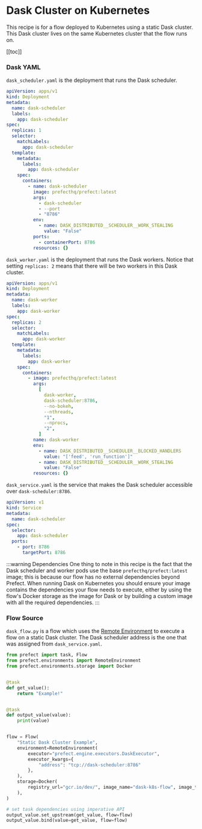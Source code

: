 # Dask Cluster on Kubernetes

This recipe is for a flow deployed to Kubernetes using a static Dask cluster. This Dask cluster lives on the same Kubernetes cluster that the flow runs on.

[[toc]]

### Dask YAML

`dask_scheduler.yaml` is the deployment that runs the Dask scheduler.

```yaml
apiVersion: apps/v1
kind: Deployment
metadata:
  name: dask-scheduler
  labels:
    app: dask-scheduler
spec:
  replicas: 1
  selector:
    matchLabels:
      app: dask-scheduler
  template:
    metadata:
      labels:
        app: dask-scheduler
    spec:
      containers:
        - name: dask-scheduler
          image: prefecthq/prefect:latest
          args:
            - dask-scheduler
            - --port
            - "8786"
          env:
            - name: DASK_DISTRIBUTED__SCHEDULER__WORK_STEALING
              value: "False"
          ports:
            - containerPort: 8786
          resources: {}
```

`dask_worker.yaml` is the deployment that runs the Dask workers. Notice that setting `replicas: 2` means that there will be two workers in this Dask cluster.

```yaml
apiVersion: apps/v1
kind: Deployment
metadata:
  name: dask-worker
  labels:
    app: dask-worker
spec:
  replicas: 2
  selector:
    matchLabels:
      app: dask-worker
  template:
    metadata:
      labels:
        app: dask-worker
    spec:
      containers:
        - image: prefecthq/prefect:latest
          args:
            [
              dask-worker,
              dask-scheduler:8786,
              --no-bokeh,
              --nthreads,
              "1",
              --nprocs,
              "2",
            ]
          name: dask-worker
          env:
            - name: DASK_DISTRIBUTED__SCHEDULER__BLOCKED_HANDLERS
              value: "['feed', 'run_function']"
            - name: DASK_DISTRIBUTED__SCHEDULER__WORK_STEALING
              value: "False"
          resources: {}
```

`dask_service.yaml` is the service that makes the Dask scheduler accessible over `dask-scheduler:8786`.

```yaml
apiVersion: v1
kind: Service
metadata:
  name: dask-scheduler
spec:
  selector:
    app: dask-scheduler
  ports:
    - port: 8786
      targetPort: 8786
```

:::warning Dependencies
One thing to note in this recipe is the fact that the Dask scheduler and worker pods use the base `prefecthq/prefect:latest` image; this is because our flow has no external dependencies beyond Prefect. When running Dask on Kubernetes you should ensure your image contains the dependencies your flow needs to execute, either by using the flow's Docker storage as the image for Dask or by building a custom image with all the required dependencies.
:::

### Flow Source

`dask_flow.py` is a flow which uses the [Remote Environment](/cloud/execution/remote_environment.html#overview) to execute a flow on a static Dask cluster. The Dask scheduler address is the one that was assigned from `dask_service.yaml`.

```python
from prefect import task, Flow
from prefect.environments import RemoteEnvironment
from prefect.environments.storage import Docker


@task
def get_value():
    return "Example!"


@task
def output_value(value):
    print(value)


flow = Flow(
    "Static Dask Cluster Example",
    environment=RemoteEnvironment(
        executor="prefect.engine.executors.DaskExecutor",
        executor_kwargs={
            "address": "tcp://dask-scheduler:8786"
        },
    ),
    storage=Docker(
        registry_url="gcr.io/dev/", image_name="dask-k8s-flow", image_tag="0.1.0"
    ),
)

# set task dependencies using imperative API
output_value.set_upstream(get_value, flow=flow)
output_value.bind(value=get_value, flow=flow)
```
